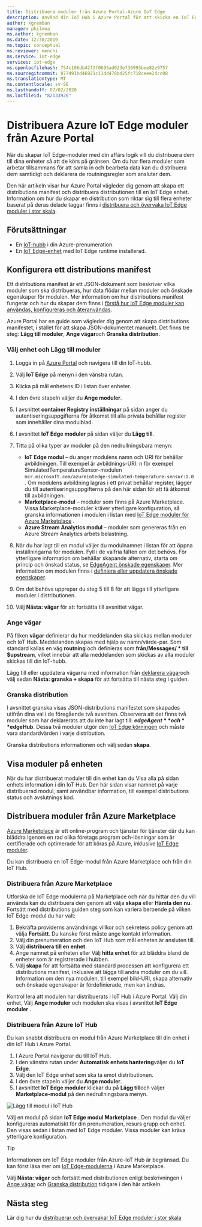 ```yaml
---
title: Distribuera moduler från Azure Portal-Azure IoT Edge
description: Använd din IoT Hub i Azure Portal för att skicka en IoT Edge-modul från din IoT Hub till din IoT Edge-enhet enligt konfigurationen i ett distributions manifest.
author: kgremban
manager: philmea
ms.author: kgremban
ms.date: 12/30/2019
ms.topic: conceptual
ms.reviewer: menchi
ms.service: iot-edge
services: iot-edge
ms.openlocfilehash: 754c106db42f3f0695ad023e736993bee82e9757
ms.sourcegitcommit: 877491bd46921c11dd478bd25fc718ceee2dcc08
ms.translationtype: MT
ms.contentlocale: sv-SE
ms.lasthandoff: 07/02/2020
ms.locfileid: "82133926"
---
```

# <a name="deploy-azure-iot-edge-modules-from-the-azure-portal"></a>Distribuera Azure IoT Edge moduler från Azure Portal

När du skapar IoT Edge-moduler med din affärs logik vill du distribuera dem till dina enheter så att de körs på gränsen. Om du har flera moduler som arbetar tillsammans för att samla in och bearbeta data kan du distribuera dem samtidigt och deklarera de routningsregler som ansluter dem.

Den här artikeln visar hur Azure Portal vägleder dig genom att skapa ett distributions manifest och distribuera distributionen till en IoT Edge enhet. Information om hur du skapar en distribution som riktar sig till flera enheter baserat på deras delade taggar finns i [distribuera och övervaka IoT Edge moduler i stor skala](how-to-deploy-at-scale.md).

## <a name="prerequisites"></a>Förutsättningar

* En [IoT-hubb](../iot-hub/iot-hub-create-through-portal.md) i din Azure-prenumeration.
* En [IoT Edge-enhet](how-to-register-device.md#register-in-the-azure-portal) med IoT Edge runtime installerad.

## <a name="configure-a-deployment-manifest"></a>Konfigurera ett distributions manifest

Ett distributions manifest är ett JSON-dokument som beskriver vilka moduler som ska distribueras, hur data flödar mellan moduler och önskade egenskaper för modulen. Mer information om hur distributions manifest fungerar och hur du skapar dem finns i [förstå hur IoT Edge moduler kan användas, konfigureras och återanvändas](module-composition.md).

Azure Portal har en guide som vägleder dig genom att skapa distributions manifestet, i stället för att skapa JSON-dokumentet manuellt. Det finns tre steg: **Lägg till moduler**, **Ange vägar**och **Granska distribution**.

### <a name="select-device-and-add-modules"></a>Välj enhet och Lägg till moduler

1. Logga in på [Azure Portal](https://portal.azure.com) och navigera till din IoT-hubb.
1. Välj **IoT Edge** på menyn i den vänstra rutan.
1. Klicka på mål enhetens ID i listan över enheter.
1. I den övre stapeln väljer du **Ange moduler**.
1. I avsnittet **container Registry inställningar** på sidan anger du autentiseringsuppgifterna för åtkomst till alla privata behållar register som innehåller dina modulblad.
1. I avsnittet **IoT Edge moduler** på sidan väljer du **Lägg till**.
1. Titta på olika typer av moduler på den nedrullningsbara menyn:

   * **IoT Edge modul** – du anger modulens namn och URI för behållar avbildningen. Till exempel är avbildnings-URI: n för exempel SimulatedTemperatureSensor-modulen `mcr.microsoft.com/azureiotedge-simulated-temperature-sensor:1.0` . Om modulens avbildning lagras i ett privat behållar register, lägger du till autentiseringsuppgifterna på den här sidan för att få åtkomst till avbildningen.
   * **Marketplace-modul** – moduler som finns på Azure Marketplace. Vissa Marketplace-moduler kräver ytterligare konfiguration, så granska informationen i modulen i listan med [IoT Edge moduler för Azure Marketplace](https://azuremarketplace.microsoft.com/marketplace/apps/category/internet-of-things?page=1&subcategories=iot-edge-modules) .
   * **Azure Stream Analytics modul** – moduler som genereras från en Azure Stream Analytics arbets belastning.

1. När du har lagt till en modul väljer du modulnamnet i listan för att öppna inställningarna för modulen. Fyll i de valfria fälten om det behövs. För ytterligare information om behållar skapande alternativ, starta om princip och önskad status, se [EdgeAgent önskade egenskaper](module-edgeagent-edgehub.md#edgeagent-desired-properties). Mer information om modulen finns i [definiera eller uppdatera önskade egenskaper](module-composition.md#define-or-update-desired-properties).
1. Om det behövs upprepar du steg 5 till 8 för att lägga till ytterligare moduler i distributionen.
1. Välj **Nästa: vägar** för att fortsätta till avsnittet vägar.

### <a name="specify-routes"></a>Ange vägar

På fliken **vägar** definierar du hur meddelanden ska skickas mellan moduler och IoT Hub. Meddelanden skapas med hjälp av namn/värde-par. Som standard kallas en väg **routning** och definieras som **från/Messages/ \* till $upstream**, vilket innebär att alla meddelanden som skickas av alla moduler skickas till din IoT-hubb.  

Lägg till eller uppdatera vägarna med information från [deklarera vägar](module-composition.md#declare-routes)och välj sedan **Nästa: granska + skapa** för att fortsätta till nästa steg i guiden.

### <a name="review-deployment"></a>Granska distribution

I avsnittet granska visas JSON-distributions manifestet som skapades utifrån dina val i de föregående två avsnitten. Observera att det finns två moduler som har deklarerats att du inte har lagt till: **$edgeAgent** och **$edgeHub**. Dessa två moduler utgör den [IoT Edge körningen](iot-edge-runtime.md) och måste vara standardvärden i varje distribution.

Granska distributions informationen och välj sedan **skapa**.

## <a name="view-modules-on-your-device"></a>Visa moduler på enheten

När du har distribuerat moduler till din enhet kan du Visa alla på sidan enhets information i din IoT Hub. Den här sidan visar namnet på varje distribuerad modul, samt användbar information, till exempel distributions status och avslutnings kod.

## <a name="deploy-modules-from-azure-marketplace"></a>Distribuera moduler från Azure Marketplace

[Azure Marketplace](https://azuremarketplace.microsoft.com/) är ett online-program och tjänster för tjänster där du kan bläddra igenom en rad olika företags program och-lösningar som är certifierade och optimerade för att köras på Azure, inklusive [IoT Edge moduler](https://azuremarketplace.microsoft.com/marketplace/apps/category/internet-of-things?page=1&subcategories=iot-edge-modules).

Du kan distribuera en IoT Edge-modul från Azure Marketplace och från din IoT Hub.

### <a name="deploy-from-azure-marketplace"></a>Distribuera från Azure Marketplace

Utforska de IoT Edge modulerna på Marketplace och när du hittar den du vill använda kan du distribuera den genom att välja **skapa** eller **Hämta den nu**. Fortsätt med distributions guiden steg som kan variera beroende på vilken IoT Edge-modul du har valt:

1. Bekräfta providerns användnings villkor och sekretess policy genom att välja **Fortsätt**. Du kanske först måste ange kontakt information.
1. Välj din prenumeration och den IoT Hub som mål enheten är ansluten till.
1. Välj **distribuera till en enhet**.
1. Ange namnet på enheten eller Välj **hitta enhet** för att bläddra bland de enheter som är registrerade i hubben.
1. Välj **skapa** för att fortsätta med standard processen att konfigurera ett distributions manifest, inklusive att lägga till andra moduler om du vill. Information om den nya modulen, till exempel bild-URI, skapa alternativ och önskade egenskaper är fördefinierade, men kan ändras.

Kontrol lera att modulen har distribuerats i IoT Hub i Azure Portal. Välj din enhet, Välj **Ange moduler** och modulen ska visas i avsnittet **IoT Edge moduler** .

### <a name="deploy-from-azure-iot-hub"></a>Distribuera från Azure IoT Hub

Du kan snabbt distribuera en modul från Azure Marketplace till din enhet i din IoT Hub i Azure Portal.

1. I Azure Portal navigerar du till IoT Hub.
1. I den vänstra rutan under **Automatisk enhets hantering**väljer du **IoT Edge**.
1. Välj den IoT Edge enhet som ska ta emot distributionen.
1. I den övre stapeln väljer du **Ange moduler**.
1. I avsnittet **IoT Edge moduler** klickar du på **Lägg till**och väljer **Marketplace-modul** på den nedrullningsbara menyn.

![Lägg till modul i IoT Hub](./media/how-to-deploy-modules-portal/iothub-add-module.png)

Välj en modul på sidan **IoT Edge modul Marketplace** . Den modul du väljer konfigureras automatiskt för din prenumeration, resurs grupp och enhet. Den visas sedan i listan med IoT Edge moduler. Vissa moduler kan kräva ytterligare konfiguration.

> [!TIP]
> Informationen om IoT Edge moduler från Azure-IoT Hub är begränsad. Du kan först läsa mer om [IoT Edge-modulerna](https://azuremarketplace.microsoft.com/marketplace/apps/category/internet-of-things?page=1&subcategories=iot-edge-modules) i Azure Marketplace.

Välj **Nästa: vägar** och fortsätt med distributionen enligt beskrivningen i [Ange vägar](#specify-routes) och [Granska distribution](#review-deployment) tidigare i den här artikeln.

## <a name="next-steps"></a>Nästa steg

Lär dig hur du [distribuerar och övervakar IoT Edge moduler i stor skala](how-to-deploy-at-scale.md)
